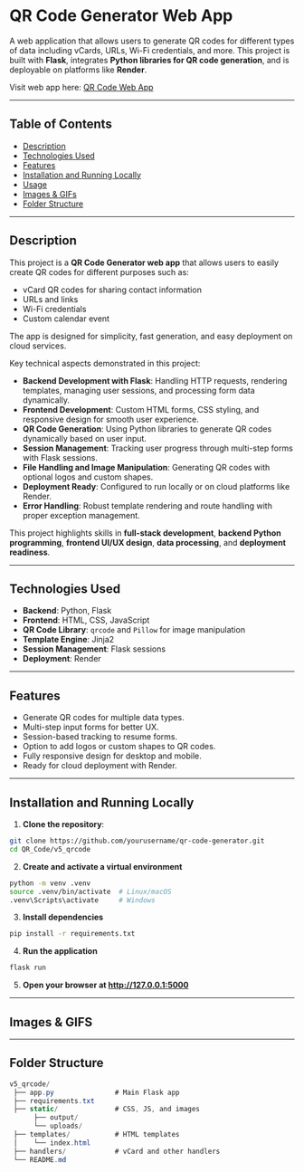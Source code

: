 # QR Code Generator Web App

A web application that allows users to generate QR codes for different types of data including vCards, URLs, Wi-Fi credentials, and more. This project is built with **Flask**, integrates **Python libraries for QR code generation**, and is deployable on platforms like **Render**.


Visit web app here: [QR Code Web App](https://qr-code-yuwx.onrender.com/)

---

## Table of Contents

- [Description](#description)  
- [Technologies Used](#technologies-used)  
- [Features](#features)  
- [Installation and Running Locally](#installation-and-running-locally)  
- [Usage](#usage)  
- [Images & GIFs](#images--gifs)  
- [Folder Structure](#folder-structure)  

---

## Description

This project is a **QR Code Generator web app** that allows users to easily create QR codes for different purposes such as:

- vCard QR codes for sharing contact information  
- URLs and links  
- Wi-Fi credentials  
- Custom calendar event 

The app is designed for simplicity, fast generation, and easy deployment on cloud services.

Key technical aspects demonstrated in this project:

- **Backend Development with Flask**: Handling HTTP requests, rendering templates, managing user sessions, and processing form data dynamically.  
- **Frontend Development**: Custom HTML forms, CSS styling, and responsive design for smooth user experience.  
- **QR Code Generation**: Using Python libraries to generate QR codes dynamically based on user input.  
- **Session Management**: Tracking user progress through multi-step forms with Flask sessions.  
- **File Handling and Image Manipulation**: Generating QR codes with optional logos and custom shapes.  
- **Deployment Ready**: Configured to run locally or on cloud platforms like Render.  
- **Error Handling**: Robust template rendering and route handling with proper exception management.  

This project highlights skills in **full-stack development**, **backend Python programming**, **frontend UI/UX design**, **data processing**, and **deployment readiness**.

---

## Technologies Used

- **Backend**: Python, Flask  
- **Frontend**: HTML, CSS, JavaScript  
- **QR Code Library**: `qrcode` and `Pillow` for image manipulation  
- **Template Engine**: Jinja2  
- **Session Management**: Flask sessions  
- **Deployment**: Render  

---

## Features

- Generate QR codes for multiple data types.
- Multi-step input forms for better UX.
- Session-based tracking to resume forms.
- Option to add logos or custom shapes to QR codes.
- Fully responsive design for desktop and mobile.
- Ready for cloud deployment with Render.

---

## Installation and Running Locally

1. **Clone the repository**:

```bash
git clone https://github.com/yourusername/qr-code-generator.git
cd QR_Code/v5_qrcode

```

2. **Create and activate a virtual environment**

```bash
python -m venv .venv
source .venv/bin/activate  # Linux/macOS
.venv\Scripts\activate     # Windows
```

3. **Install dependencies**

```bash
pip install -r requirements.txt
```

4. **Run the application**

```bash
flask run
```

5. **Open your browser at http://127.0.0.1:5000**

---

## Images & GIFS

---

## Folder Structure
```csharp
v5_qrcode/
 ├── app.py               # Main Flask app
 ├── requirements.txt
 ├── static/              # CSS, JS, and images
      ├── output/
      └── uploads/
 ├── templates/           # HTML templates
 │    └── index.html
 ├── handlers/            # vCard and other handlers
 └── README.md
```
